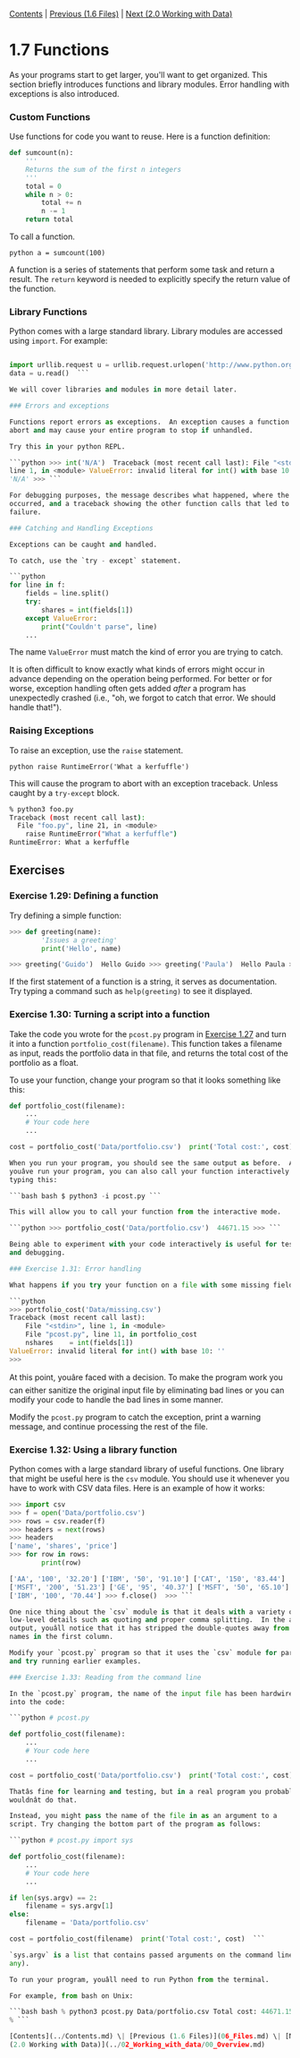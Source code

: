 [Contents](../Contents.md) \| [Previous (1.6 Files)](06_Files.md) \| [Next
(2.0 Working with Data)](../02_Working_with_data/00_Overview.md)

# 1.7 Functions

As your programs start to get larger, you'll want to get organized.  This
section briefly introduces functions and library modules.  Error handling
with exceptions is also introduced.

### Custom Functions

Use functions for code you want to reuse. Here is a function definition:

```python
def sumcount(n):
    '''
    Returns the sum of the first n integers
    '''
    total = 0
    while n > 0:
        total += n
        n -= 1
    return total
```

To call a function.

```python a = sumcount(100)  ```

A function is a series of statements that perform some task and return a
result.  The `return` keyword is needed to explicitly specify the return
value of the function.

### Library Functions

Python comes with a large standard library.  Library modules are accessed
using `import`.  For example:

```python import math x = math.sqrt(10)

import urllib.request u = urllib.request.urlopen('http://www.python.org/')
data = u.read()  ```

We will cover libraries and modules in more detail later.

### Errors and exceptions

Functions report errors as exceptions.  An exception causes a function to
abort and may cause your entire program to stop if unhandled.

Try this in your python REPL.

```python >>> int('N/A')  Traceback (most recent call last): File "<stdin>",
line 1, in <module> ValueError: invalid literal for int() with base 10:
'N/A' >>> ```

For debugging purposes, the message describes what happened, where the error
occurred, and a traceback showing the other function calls that led to the
failure.

### Catching and Handling Exceptions

Exceptions can be caught and handled.

To catch, use the `try - except` statement.

```python
for line in f:
    fields = line.split()
    try:
        shares = int(fields[1])
    except ValueError:
        print("Couldn't parse", line)
    ...
```

The name `ValueError` must match the kind of error you are trying to catch.

It is often difficult to know exactly what kinds of errors might occur in
advance depending on the operation being performed.  For better or for
worse, exception handling often gets added *after* a program has
unexpectedly crashed (i.e., "oh, we forgot to catch that error. We should
handle that!").

### Raising Exceptions

To raise an exception, use the `raise` statement.

```python raise RuntimeError('What a kerfuffle')  ```

This will cause the program to abort with an exception traceback. Unless
caught by a `try-except` block.

```bash
% python3 foo.py
Traceback (most recent call last):
  File "foo.py", line 21, in <module>
    raise RuntimeError("What a kerfuffle")
RuntimeError: What a kerfuffle
```

## Exercises

### Exercise 1.29: Defining a function

Try defining a simple function:

```python
>>> def greeting(name):
        'Issues a greeting'
        print('Hello', name)

>>> greeting('Guido')  Hello Guido >>> greeting('Paula')  Hello Paula >>>
```

If the first statement of a function is a string, it serves as
documentation.  Try typing a command such as `help(greeting)` to see it
displayed.

### Exercise 1.30: Turning a script into a function

Take the code you wrote for the `pcost.py` program in [Exercise
1.27](06_Files.md)  and turn it into a function `portfolio_cost(filename)`.
This function takes a filename as input, reads the portfolio data in that
file, and returns the total cost of the portfolio as a float.

To use your function, change your program so that it looks something like
this:

```python
def portfolio_cost(filename):
    ...
    # Your code here
    ...

cost = portfolio_cost('Data/portfolio.csv')  print('Total cost:', cost)  ```

When you run your program, you should see the same output as before.  After
youâve run your program, you can also call your function interactively by
typing this:

```bash bash $ python3 -i pcost.py ```

This will allow you to call your function from the interactive mode.

```python >>> portfolio_cost('Data/portfolio.csv')  44671.15 >>> ```

Being able to experiment with your code interactively is useful for testing
and debugging.

### Exercise 1.31: Error handling

What happens if you try your function on a file with some missing fields?

```python
>>> portfolio_cost('Data/missing.csv')
Traceback (most recent call last):
    File "<stdin>", line 1, in <module>
    File "pcost.py", line 11, in portfolio_cost
    nshares    = int(fields[1])
ValueError: invalid literal for int() with base 10: ''
>>>
```

At this point, youâre faced with a decision. To make the program work you
can either sanitize the original input file by eliminating bad lines or you
can modify your code to handle the bad lines in some manner.

Modify the `pcost.py` program to catch the exception, print a warning
message, and continue processing the rest of the file.

### Exercise 1.32: Using a library function

Python comes with a large standard library of useful functions.  One library
that might be useful here is the `csv` module. You should use it whenever
you have to work with CSV data files.  Here is an example of how it works:

```python
>>> import csv
>>> f = open('Data/portfolio.csv')
>>> rows = csv.reader(f)
>>> headers = next(rows)
>>> headers
['name', 'shares', 'price']
>>> for row in rows:
        print(row)

['AA', '100', '32.20'] ['IBM', '50', '91.10'] ['CAT', '150', '83.44']
['MSFT', '200', '51.23'] ['GE', '95', '40.37'] ['MSFT', '50', '65.10']
['IBM', '100', '70.44'] >>> f.close()  >>> ```

One nice thing about the `csv` module is that it deals with a variety of
low-level details such as quoting and proper comma splitting.  In the above
output, youâll notice that it has stripped the double-quotes away from the
names in the first column.

Modify your `pcost.py` program so that it uses the `csv` module for parsing
and try running earlier examples.

### Exercise 1.33: Reading from the command line

In the `pcost.py` program, the name of the input file has been hardwired
into the code:

```python # pcost.py

def portfolio_cost(filename):
    ...
    # Your code here
    ...

cost = portfolio_cost('Data/portfolio.csv')  print('Total cost:', cost)  ```

Thatâs fine for learning and testing, but in a real program you probably
wouldnât do that.

Instead, you might pass the name of the file in as an argument to a
script. Try changing the bottom part of the program as follows:

```python # pcost.py import sys

def portfolio_cost(filename):
    ...
    # Your code here
    ...

if len(sys.argv) == 2:
    filename = sys.argv[1]
else:
    filename = 'Data/portfolio.csv'

cost = portfolio_cost(filename)  print('Total cost:', cost)  ```

`sys.argv` is a list that contains passed arguments on the command line (if
any).

To run your program, youâll need to run Python from the terminal.

For example, from bash on Unix:

```bash bash % python3 pcost.py Data/portfolio.csv Total cost: 44671.15 bash
% ```

[Contents](../Contents.md) \| [Previous (1.6 Files)](06_Files.md) \| [Next
(2.0 Working with Data)](../02_Working_with_data/00_Overview.md)
